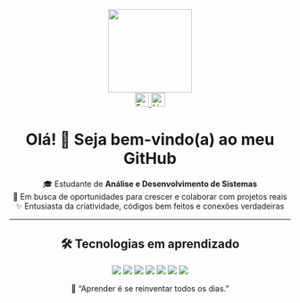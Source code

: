 <div align="center">
<img height="150" src="https://media.giphy.com/media/M9gbBd9nbDrOTu1Mqx/giphy.gif"  />
</div>
 
 
<div align="center">
<a href="mailto:gabrielbebesilva247@mail.com" target="_blank">
<img src="https://img.shields.io/badge/E--mail-D14836?style=for-the-badge&logo=gmail&logoColor=fff" height="25" alt="Email" />
</a>
<a href="https://www.linkedin.com/in/gabriel-bebé-298815238/" target="_blank">
<img src="https://img.shields.io/badge/LinkedIn-0077B5?style=for-the-badge&logo=linkedin&logoColor=fff" height="25" alt="LinkedIn" />
</a>
</div>
 
 
<h1 align="center">Olá! 👋 Seja bem-vindo(a) ao meu GitHub</h1>
 
<div align="center">
  🎓 Estudante de <strong>Análise e Desenvolvimento de Sistemas</strong><br>
  🚀 Em busca de oportunidades para crescer e colaborar com projetos reais<br>
  ✨ Entusiasta da criatividade, códigos bem feitos e conexões verdadeiras
</div>

---
 
<h2 align="center">🛠️ Tecnologias em aprendizado</h2>

<div align="center">
  <img src="https://img.shields.io/badge/Python-3776AB?style=for-the-badge&logo=python&logoColor=fff" />
  <img src="https://img.shields.io/badge/Java-007396?style=for-the-badge&logo=java&logoColor=fff" />
  <img src="https://img.shields.io/badge/JavaScript-F7DF1E?style=for-the-badge&logo=javascript&logoColor=000" />
  <img src="https://img.shields.io/badge/IBM%20Watson-FF6F00?style=for-the-badge&logo=ibm&logoColor=fff" />
  <img src="https://img.shields.io/badge/HTML5-E34F26?style=for-the-badge&logo=html5&logoColor=fff" />
  <img src="https://img.shields.io/badge/CSS3-1572B6?style=for-the-badge&logo=css3&logoColor=fff" />
  <img src="https://img.shields.io/badge/GitHub-181717?style=for-the-badge&logo=github&logoColor=fff" />
</div>

 
<p align="center">
  🧠 “Aprender é se reinventar todos os dias.”
</p>
